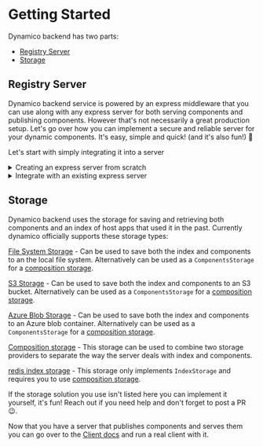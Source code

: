 # Getting Started
Dynamico backend has two parts:

- [Registry Server](#Registry-Server)
- [Storage](#Storage)


## Registry Server

Dynamico backend service is powered by an express middleware that you can use along with any express server for both serving components and publishing components. However that's not necessarily a great production setup. Let's go over how you can implement a secure and reliable server for your dynamic components. It's easy, simple and quick! (and it's also fun!) 🙂

Let's start with simply integrating it into a server

<details>
<summary>Creating an express server from scratch</summary>


We're going to create a new node app. This app runs an express server that exposes dynamico endpoints. It'll require us to create and configure a storage provider. To learn more about how to properly set up storage for dynamico go to [Storage](#Storage).

Let's start by creating a new node app and install all of the required dependencies. Open a terminal and run these commands:

```bash
$ mkdir dynamico-registry
$ cd dynamico-registry
$ npm init -y
npm creates your node app with the name dynamico-registry
$ npm install express @dynamico/express-middleware --save
npm installation text
$ touch index.js
```

Now open the folder in your favorite IDE. Open `index.js` and write this code in it:

```javascript
const express = require('express');
const dynamico = require('@dynamico/express-middleware').default;

const storageProvider = /*Initialize your storage provider*/
const dynamicoMiddleware = dynamico(storageProvider);
const app = express();
app.use('/api/components', dynamicoMiddleware);
app.listen(Number(process.env.PORT || 1234), () => {
  console.log(`Listening on port ${process.env.PORT}`);
});
```

Now you can jump to the [Storage](#Storage) section to initialize the storage provider of your choice.
</details>

<details>
<summary>Integrate with an existing express server</summary>

We're going to integrate the dynamico handlers with an existing express application so it will expose the dynamico endpoints. It'll require us to create and configure a storage provider. To learn more about how to properly set up storage for dynamico go to [Storage](#Storage).

Let's start by adding the dependencies to your app:
```bash
$ npm install express @dynamico/express-middleware --save
npm installation text
```

Open your project using your favorite IDE and find the appropriate place to add a new route. Usually it'll be next to files that contain lines like this:

```javascript
app.use('some/path', someHandler);
```

Open or create the file  and add this `require` statements to the file:
```javascript
const dynamico = require('@dynamico/express-middleware').default;
```

And create a handler and add a route to the app (this code assumes that you initialized an express router):

```javascript
const storageProvider = /*Initialize your storage provider*/

const dynamicoMiddleware = dynamico(storageProvider);

// Use the middleware
```

Now you can jump to the [Storage](#Storage) section to initialize the storage provider of your choice.
</details>


## Storage

Dynamico backend uses the storage for saving and retrieving both components and an index of host apps that used it in the past. Currently dynamico officially supports these storage types:

[File System Storage](./fs-storage) - Can be used to save both the index and components to an the local file system. Alternatively can be used as a `ComponentsStorage` for a [composition storage](./composition-storage).

[S3 Storage](./s3-storage) - Can be used to save both the index and components to an S3 bucket. Alternatively can be used as a `ComponentsStorage` for a [composition storage](./composition-storage).

[Azure Blob Storage](./azure-blob-storage) - Can be used to save both the index and components to an Azure blob container. Alternatively can be used as a `ComponentsStorage` for a [composition storage](./composition-storage).

[Composition storage](./composition-storage) - This storage can be used to combine two storage providers to separate the way the server deals with index and components.

[redis index storage](./redis-storage) - This storage only implements `IndexStorage` and requires you to use [composition storage](./composition-storage).


If the storage solution you use isn't listed here you can implement it yourself, it's fun! Reach out if you need help and don't forget to post a PR 😉.

Now that you have a server that publishes components and serves them you can go over to the [Client docs](../client) and run a real client with it.
